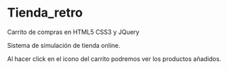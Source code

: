 # Tienda_retro
Carrito de compras en HTML5 CSS3 y JQuery

Sistema de simulación de tienda online.

Al hacer click en el icono del carrito podremos ver los productos añadidos.
